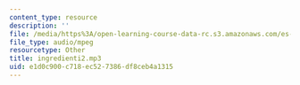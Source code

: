 ```yaml
---
content_type: resource
description: ''
file: /media/https%3A/open-learning-course-data-rc.s3.amazonaws.com/es-s41-speak-italian-with-your-mouth-full-spring-2012/e1d0c900c718ec527386df8ceb4a1315_ingredienti2.mp3
file_type: audio/mpeg
resourcetype: Other
title: ingredienti2.mp3
uid: e1d0c900-c718-ec52-7386-df8ceb4a1315
---
```

